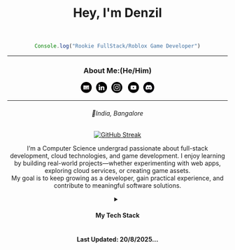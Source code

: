 <div align="center">

# Hey, I'm Denzil 
<br>

 
```js
Console.log("Rookie FullStack/Roblox Game Developer")
```
<hr>
 
<div>

<h3>About Me:(He/Him)</h3> <section><a href="mailto:denzil1974.biz@gmail.com"><img src="icons/monocrome/gmail.svg" height="25px"  hspace="5"><a href="https://www.linkedin.com/in/DenzilDeepak/"><img src="icons/monocrome/linkedin.svg" height="25px"  hspace="5"></a><a href="https://www.instagram.com/izzyyuniverse"><img src="icons/monocrome/instagram.svg" height="25px" hspace="5"></a> <a href="https://www.youtube.com/@Izzy_wastaken"><img src="icons/monocrome/youtube.svg" height="25px" hspace="5"></a><a href="https://discord.com/users/:1260528805861265535"><img src="icons/monocrome/discord.svg" height="25px" hspace="5"></a></section>
 </div><hr>

###### 📍India, Bangalore

[![GitHub Streak](https://streak-stats.demolab.com?user=Denzils-repo&theme=graywhite&border_radius=10)](https://git.io/streak-stats)


I’m a Computer Science undergrad passionate about full-stack development, cloud technologies, and game development. I enjoy learning by building real-world projects—whether experimenting with web apps, exploring cloud services, or creating game assets.  
My goal is to keep growing as a developer, gain practical experience, and contribute to meaningful software solutions.

<details>
  <summary><h4>My Tech Stack</h4></summary>
  <p align="center">
    <img src="https://cdn.jsdelivr.net/gh/devicons/devicon@latest/icons/java/java-original-wordmark.svg" height="50px" hspace="5" alt="Java"/>
    <img src="https://cdn.jsdelivr.net/gh/devicons/devicon@latest/icons/javascript/javascript-original.svg" height="50px" hspace="5" alt="JavaScript"/>
    <img src="https://cdn.jsdelivr.net/gh/devicons/devicon@latest/icons/c/c-original.svg" height="50px" hspace="5" alt="C"/>
    <img src="https://cdn.jsdelivr.net/gh/devicons/devicon@latest/icons/cplusplus/cplusplus-original.svg" height="50px" hspace="5" alt="C++"/>
    <img src="https://cdn.jsdelivr.net/gh/devicons/devicon@latest/icons/python/python-original-wordmark.svg" height="50px" hspace="5" alt="Python"/>
    <img src="https://cdn.jsdelivr.net/gh/devicons/devicon@latest/icons/csharp/csharp-original.svg" height="50px" hspace="5" alt="C#"/>
    <img src="https://upload.wikimedia.org/wikipedia/commons/thumb/8/8f/Luau_Logo_%28Programming_Language%29.svg/60px-Luau_Logo_%28Programming_Language%29.svg.png?20220524083445" height="50px" hspace="5" alt="Luau"/>
    <img src="https://cdn.jsdelivr.net/gh/devicons/devicon@latest/icons/html5/html5-original-wordmark.svg" height="50px" hspace="5" alt="HTML5"/>
    <img src="https://cdn.jsdelivr.net/gh/devicons/devicon@latest/icons/css3/css3-original.svg" height="45px" hspace="5" alt="CSS3"/>
    <img src="https://cdn.jsdelivr.net/gh/devicons/devicon@latest/icons/markdown/markdown-original.svg" height="50px" hspace="5" alt="Markdown"/>
  </p>
</details>

#### Last Updated: 20/8/2025...

</div>
